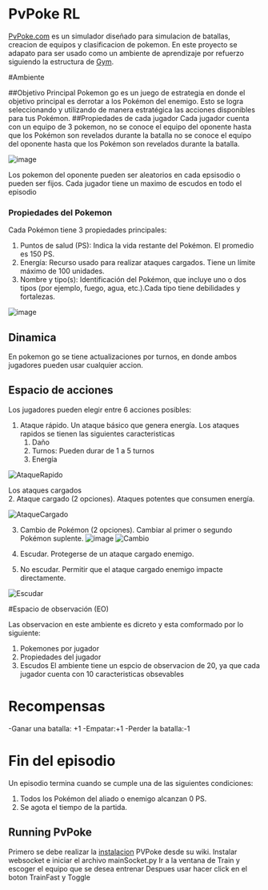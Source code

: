 # PvPoke RL
[PvPoke.com](https://pvpoke.com)  es un simulador diseñado para simulacion de batallas, creacion de equipos y clasificacion de pokemon. En este proyecto se adapato para ser usado como un ambiente de aprendizaje por refuerzo siguiendo la estructura de [Gym](https://gymnasium.farama.org/api/env/).

#Ambiente

##Objetivo Principal
Pokemon go es un juego de estrategia en donde el objetivo principal es derrotar a los Pokémon del enemigo. Esto se logra seleccionando y utilizando de manera estratégica las acciones disponibles para tus Pokémon.
##Propiedades de cada jugador
Cada jugador cuenta con un equipo de 3 pokemon, no se conoce el equipo del oponente hasta que los Pokémon son revelados durante la batalla no se conoce el equipo del oponente hasta que los Pokémon son revelados durante la batalla.

![image](https://github.com/user-attachments/assets/118054bc-ffe4-4aa9-b83f-84095aadf74f)

Los pokemon del oponente pueden ser aleatorios en cada epsisodio o pueden ser fijos.
Cada jugador tiene un maximo de escudos en todo el episodio

### Propiedades del Pokemon

Cada Pokémon tiene 3 propiedades principales:
1. Puntos de salud (PS): Indica la vida restante del Pokémon. El promedio es 150 PS.
2. Energía: Recurso usado para realizar ataques cargados. Tiene un límite máximo de 100 unidades.
3. Nombre y tipo(s): Identificación del Pokémon, que incluye uno o dos tipos (por ejemplo, fuego, agua, etc.).Cada tipo tiene debilidades y fortalezas.

![image](https://github.com/user-attachments/assets/d51bca0f-80e9-4c4d-944b-b72fa6da43dd)
## Dinamica
En pokemon go se tiene actualizaciones por turnos, en donde ambos jugadores pueden usar cualquier accion.

## Espacio de acciones
Los jugadores pueden elegir entre 6 acciones posibles:
1. Ataque rápido. Un ataque básico que genera energía.
   Los ataques rapidos se tienen las siguientes caracteristicas
   1. Daño
   2. Turnos: Pueden durar de 1 a 5 turnos
   3. Energía

![AtaqueRapido](https://github.com/user-attachments/assets/2c7ed8c4-ac96-4ea3-82c4-6d9789617d79)

Los ataques cargados  
2. Ataque cargado (2 opciones). Ataques potentes que consumen energía.

![AtaqueCargado](https://github.com/user-attachments/assets/5b548718-453e-4290-a216-24ef6cb6e2be)

3. Cambio de Pokémon (2 opciones). Cambiar al primer o segundo Pokémon suplente.
![image](https://github.com/user-attachments/assets/3b698b7f-a1c0-4ace-970f-49c28589efe2)
![Cambio](https://github.com/user-attachments/assets/f6f8ecc8-54a9-48fe-b9f9-a8ac0e72e875)


4. Escudar. Protegerse de un ataque cargado enemigo.
5. No escudar. Permitir que el ataque cargado enemigo impacte directamente.

![Escudar](https://github.com/user-attachments/assets/57ec0138-9141-45e7-ac20-edcd2136ddc7)

#Espacio de observación (EO)

Las observacion en este ambiente es dicreto y esta comformado por lo siguiente:
1. Pokemones por jugador
2. Propiedades del jugador
3. Escudos
El ambiente tiene un espcio de observacion de 20, ya que cada jugador cuenta con 10 caracteristicas obsevables

# Recompensas

-Ganar una batalla: +1
-Empatar:+1
-Perder la batalla:-1

# Fin del episodio

Un episodio termina cuando se cumple una de las siguientes condiciones:
1. Todos los Pokémon del aliado o enemigo alcanzan 0 PS.
2. Se agota el tiempo de la partida.




## Running PvPoke

Primero se debe realizar la [instalacion](https://github.com/pvpoke/pvpoke/wiki/Installation) PVPoke desde su wiki.
Instalar websocket e iniciar el archivo mainSocket.py
Ir a la ventana de Train y escoger el equipo que se desea entrenar
Despues usar hacer click en el boton TrainFast y Toggle


